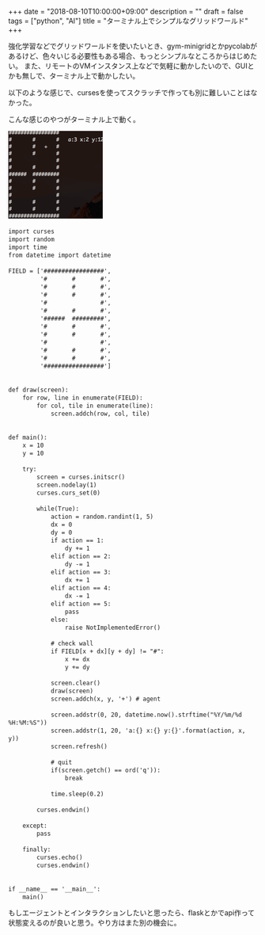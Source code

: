 +++
date = "2018-08-10T10:00:00+09:00"
description = ""
draft = false
tags = ["python", "AI"]
title = "ターミナル上でシンプルなグリッドワールド"
+++

強化学習などでグリッドワールドを使いたいとき、gym-minigridとかpycolabがあるけど、色々いじる必要性もある場合、もっとシンプルなところからはじめたい。
また、リモートのVMインスタンス上などで気軽に動かしたいので、GUIとかも無しで、ターミナル上で動かしたい。

以下のような感じで、cursesを使ってスクラッチで作っても別に難しいことはなかった。

こんな感じのやつがターミナル上で動く。

![grid-world](/images/post/grid-world/grid-world.gif)

```
import curses
import random
import time
from datetime import datetime

FIELD = ['#################',
         '#       #       #',
         '#       #       #',
         '#       #       #',
         '#               #',
         '#       #       #',
         '######  #########',
         '#       #       #',
         '#       #       #',
         '#               #',
         '#       #       #',
         '#       #       #',
         '#################']


def draw(screen):
    for row, line in enumerate(FIELD):
        for col, tile in enumerate(line):
            screen.addch(row, col, tile)


def main():
    x = 10
    y = 10

    try:
        screen = curses.initscr()
        screen.nodelay(1)
        curses.curs_set(0)

        while(True):
            action = random.randint(1, 5)
            dx = 0
            dy = 0
            if action == 1:
                dy += 1
            elif action == 2:
                dy -= 1
            elif action == 3:
                dx += 1
            elif action == 4:
                dx -= 1
            elif action == 5:
                pass
            else:
                raise NotImplementedError()

            # check wall
            if FIELD[x + dx][y + dy] != "#":
                x += dx
                y += dy

            screen.clear()
            draw(screen)
            screen.addch(x, y, '+') # agent

            screen.addstr(0, 20, datetime.now().strftime("%Y/%m/%d %H:%M:%S"))
            screen.addstr(1, 20, 'a:{} x:{} y:{}'.format(action, x, y))
            screen.refresh()

            # quit
            if(screen.getch() == ord('q')):
                break

            time.sleep(0.2)

        curses.endwin()

    except:
        pass

    finally:
        curses.echo()
        curses.endwin()


if __name__ == '__main__':
    main()
```

もしエージェントとインタラクションしたいと思ったら、flaskとかでapi作って状態変えるのが良いと思う。やり方はまた別の機会に。

